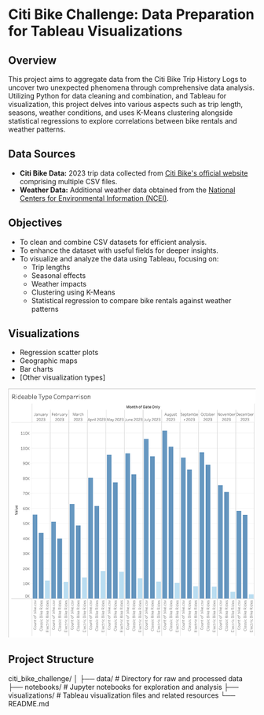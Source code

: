 # Citi Bike Challenge: Data Preparation for Tableau Visualizations

## Overview
This project aims to aggregate data from the Citi Bike Trip History Logs to uncover two unexpected phenomena through comprehensive data analysis. Utilizing Python for data cleaning and combination, and Tableau for visualization, this project delves into various aspects such as trip length, seasons, weather conditions, and uses K-Means clustering alongside statistical regressions to explore correlations between bike rentals and weather patterns.

## Data Sources
- **Citi Bike Data:** 2023 trip data collected from [Citi Bike's official website](https://citibikenyc.com/system-data) comprising multiple CSV files.
- **Weather Data:** Additional weather data obtained from the [National Centers for Environmental Information (NCEI)](https://www.ncei.noaa.gov).

## Objectives
- To clean and combine CSV datasets for efficient analysis.
- To enhance the dataset with useful fields for deeper insights.
- To visualize and analyze the data using Tableau, focusing on:
  - Trip lengths
  - Seasonal effects
  - Weather impacts
  - Clustering using K-Means
  - Statistical regression to compare bike rentals against weather patterns

## Visualizations
- Regression scatter plots
- Geographic maps
- Bar charts
- [Other visualization types]

![Citi Bike Visualization Example](visualizations/rideable_types.png "Citi Bike Data Visualization")


## Project Structure
citi_bike_challenge/
│
├── data/ # Directory for raw and processed data
├── notebooks/ # Jupyter notebooks for exploration and analysis
├── visualizations/ # Tableau visualization files and related resources
└── README.md